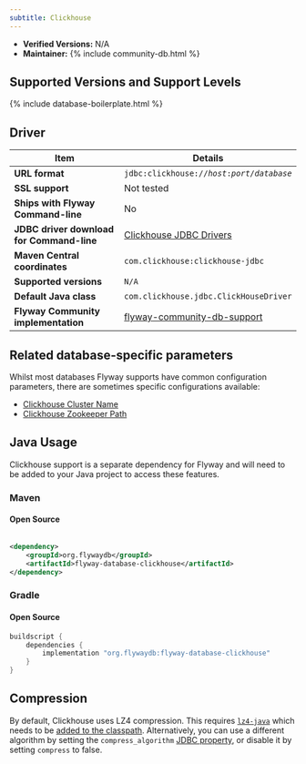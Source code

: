 ```yaml
---
subtitle: Clickhouse
---
```


- **Verified Versions:** N/A
- **Maintainer:** {% include community-db.html %}

## Supported Versions and Support Levels

{% include database-boilerplate.html %}

## Driver

| Item                                      | Details                                                                                                                   |
|-------------------------------------------|---------------------------------------------------------------------------------------------------------------------------|
| **URL format**                            | <code>jdbc:clickhouse://<i>host</i>:<i>port</i>/<i>database</i></code>                                                    |
| **SSL support**                           | Not tested                                                                                                                |
| **Ships with Flyway Command-line**        | No                                                                                                                        |
| **JDBC driver download for Command-line** | [Clickhouse JDBC Drivers](https://clickhouse.com/docs/en/interfaces/jdbc)                                                 |
| **Maven Central coordinates**             | `com.clickhouse:clickhouse-jdbc`                                                                                          |
| **Supported versions**                    | `N/A`                                                                                                                     |
| **Default Java class**                    | `com.clickhouse.jdbc.ClickHouseDriver`                                                                                    |
| **Flyway Community implementation**       | [flyway-community-db-support](https://github.com/flyway/flyway-community-db-support/tree/main/flyway-database-clickhouse) |

## Related database-specific parameters
Whilst most databases Flyway supports have common configuration parameters, there are sometimes specific configurations available:
- [Clickhouse Cluster Name](<Configuration/Flyway Namespace/Flyway Clickhouse Namespace/Flyway Clickhouse Cluster Name Setting>)
- [Clickhouse Zookeeper Path](<Configuration/Flyway Namespace/Flyway Clickhouse Namespace/Flyway Clickhouse Zookeeper Path Setting>)

## Java Usage

Clickhouse support is a separate dependency for Flyway and will need to be added to your Java project to access these features.

### Maven

#### Open Source

```xml

<dependency>
    <groupId>org.flywaydb</groupId>
    <artifactId>flyway-database-clickhouse</artifactId>
</dependency>
```

### Gradle

#### Open Source

```groovy
buildscript {
    dependencies {
        implementation "org.flywaydb:flyway-database-clickhouse"
    }
}
```

## Compression

By default, Clickhouse uses LZ4 compression. 
This requires [`lz4-java`](https://github.com/lz4/lz4-java) which needs to be [added to the classpath](<Usage/Adding to the classpath>). 
Alternatively, you can use a different algorithm by setting the `compress_algorithm` [JDBC property](<Configuration/Environments Namespace/Environment JDBC Properties Namespace>), or disable it by setting `compress` to false.

